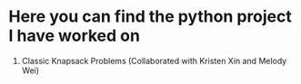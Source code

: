 # Here you can find the python project I have worked on
1. Classic Knapsack Problems (Collaborated with Kristen Xin and Melody Wei)
